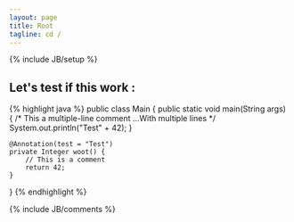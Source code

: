 ```yaml
---
layout: page
title: Root
tagline: cd /
---
```

{% include JB/setup %}

## Let's test if this work :

{% highlight java %}
public class Main {
    public static void main(String args) {
        /*
            This a multiple-line comment
            ...With multiple lines
        */
        System.out.println("Test" + 42);
    }
    
    @Annotation(test = "Test")
    private Integer woot() {
        // This is a comment
        return 42;
    }
}
{% endhighlight %}

{% include JB/comments %}
